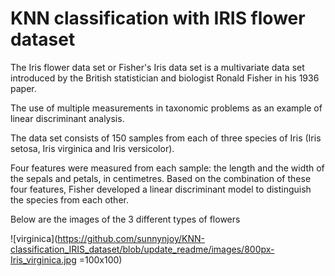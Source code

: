 # KNN classification with IRIS flower dataset

The Iris flower data set or Fisher's Iris data set is a multivariate data set introduced by the British statistician and biologist Ronald Fisher in his 1936 paper. 

The use of multiple measurements in taxonomic problems as an example of linear discriminant analysis.

The data set consists of 150 samples from each of three species of Iris (Iris setosa, Iris virginica and Iris versicolor). 

Four features were measured from each sample: the length and the width of the sepals and petals, in centimetres. Based on the combination of these four features, Fisher developed a linear discriminant model to distinguish the species from each other.

Below are the images of the 3 different types of flowers

![virginica](https://github.com/sunnynjoy/KNN-classification_IRIS_dataset/blob/update_readme/images/800px-Iris_virginica.jpg =100x100)
